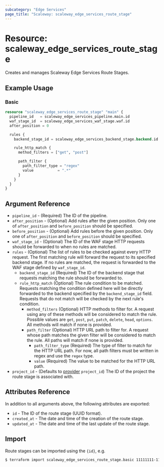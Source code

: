 ```yaml
---
subcategory: "Edge Services"
page_title: "Scaleway: scaleway_edge_services_route_stage"
---
```


# Resource: scaleway_edge_services_route_stage

Creates and manages Scaleway Edge Services Route Stages.

## Example Usage

### Basic

```terraform
resource "scaleway_edge_services_route_stage" "main" {
  pipeline_id   = scaleway_edge_services_pipeline.main.id
  waf_stage_id  = scaleway_edge_services_waf_stage.waf.id
  after_position = 0

  rules {
    backend_stage_id = scaleway_edge_services_backend_stage.backend.id

    rule_http_match {
      method_filters = ["get", "post"]

      path_filter {
        path_filter_type = "regex"
        value           = ".*"
      }
    }
  }
}
```

## Argument Reference

- `pipeline_id` - (Required) The ID of the pipeline.
- `after_position` - (Optional) Add rules after the given position. Only one of `after_position` and `before_position` should be specified.
- `before_position` - (Optional) Add rules before the given position. Only one of `after_position` and `before_position` should be specified.
- `waf_stage_id` - (Optional) The ID of the WAF stage HTTP requests should be forwarded to when no rules are matched.
- `rules` - (Optional) The list of rules to be checked against every HTTP request. The first matching rule will forward the request to its specified backend stage. If no rules are matched, the request is forwarded to the WAF stage defined by `waf_stage_id`.
    - `backend_stage_id` (Required) The ID of the backend stage that requests matching the rule should be forwarded to.
    - `rule_http_match` (Optional) The rule condition to be matched. Requests matching the condition defined here will be directly forwarded to the backend specified by the `backend_stage_id` field. Requests that do not match will be checked by the next rule's condition.
        - `method_filters` (Optional) HTTP methods to filter for. A request using any of these methods will be considered to match the rule. Possible values are `get`, `post`, `put`, `patch`, `delete`, `head`, `options`. All methods will match if none is provided.
        - `path_filter` (Optional) HTTP URL path to filter for. A request whose path matches the given filter will be considered to match the rule. All paths will match if none is provided.
            - `path_filter_type` (Required) The type of filter to match for the HTTP URL path. For now, all path filters must be written in regex and use the `regex` type.
            - `value` (Required) The value to be matched for the HTTP URL path.
- `project_id` - (Defaults to [provider](../index.md#project_id) `project_id`) The ID of the project the route stage is associated with.

## Attributes Reference

In addition to all arguments above, the following attributes are exported:

- `id` - The ID of the route stage (UUID format).
- `created_at` - The date and time of the creation of the route stage.
- `updated_at` - The date and time of the last update of the route stage.

## Import

Route stages can be imported using the `{id}`, e.g.

```bash
$ terraform import scaleway_edge_services_route_stage.basic 11111111-1111-1111-1111-111111111111
```
